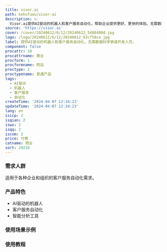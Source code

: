 ```yaml
---
title: visor.ai
path: kehufuwu/visor-ai
description: >-
  Visor.ai提供AI驱动的机器人和客户服务自动化，帮助企业提供更好、更快的体验。无需数据科学家或开发人员，Visor.ai的解决方案可通过智能机器人实现自动化的客户服务，提高效率和满意度。Visor.ai还提供功能强大的分析工具，帮助企业了解和优化客户互动。Visor.ai的定价信息请参考官方网站。
source: 'https://visor.ai'
cover: /cover/20240612/6/12/20240612_5486400d.jpg
logo: /logo/20240612/6/12/20240612_83cf58ce.jpg
label: 提供AI驱动的机器人和客户服务自动化，无需数据科学家或开发人员。
component: false
procattr: 10
procattrname: 商业
procform: 1
procformname: 网站
proctype: 1
proctypename: 普通产品
tags:
  - AI驱动
  - 机器人
  - 客户服务
  - 自动化
createTime: '2024-04-07 12:34:23'
updateTime: '2024-04-07 12:34:23'
lang: en
isicp: 2
isqian: 2
iswx: 2
isqq: 2
iscom: 2
price: 付费
catname: 商业
sort: 29219
---
```




### 需求人群
适用于各种企业和组织的客户服务自动化需求。

### 产品特色
- AI驱动的机器人
- 客户服务自动化
- 智能分析工具

### 使用场景示例


### 使用教程


  
